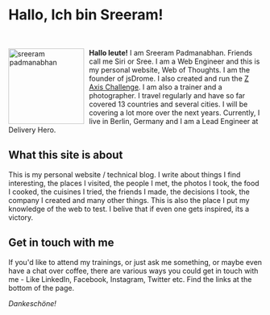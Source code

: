 # Hallo, Ich bin Sreeram!

&nbsp;

<img style="float: left; height: 150px; width: 150px; margin-right: 10px" loading="lazy" src="/img/sreeram.jpg" title="sreeram padmanabhan" />

**Hallo leute!** I am Sreeram Padmanabhan. Friends call me Siri or Sree. I am a Web Engineer and this is my personal website, Web of Thoughts. I am the founder of jsDrome. I also created and run the [Z Axis Challenge](https://zaxis.jsdrome.com). I am also a trainer and a photographer. I travel regularly and have so far covered 13 countries and several cities. I will be covering a lot more over the next years. Currently, I live in Berlin, Germany and I am a Lead Engineer at Delivery Hero.

## What this site is about

This is my personal website / technical blog. I write about things I find interesting, the places I visited, the people I met, the photos I took, the food I cooked, the cuisines I tried, the friends I made, the decisions I took, the company I created and many other things. This is also the place I put my knowledge of the web to test. I belive that if even one gets inspired, its a victory.

## Get in touch with me
If you'd like to attend my trainings, or just ask me something, or maybe even have a chat over coffee, there are various ways you could get in touch with me - Like LinkedIn, Facebook, Instagram, Twitter etc. Find the links at the bottom of the page.

*Dankeschöne!*
